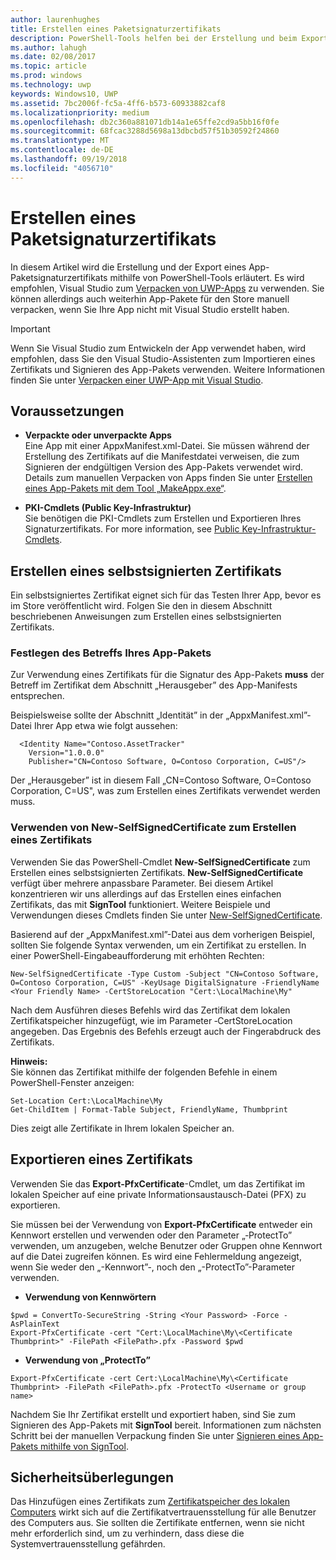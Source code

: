```yaml
---
author: laurenhughes
title: Erstellen eines Paketsignaturzertifikats
description: PowerShell-Tools helfen bei der Erstellung und beim Export eines App-Paketsignaturzertifikats.
ms.author: lahugh
ms.date: 02/08/2017
ms.topic: article
ms.prod: windows
ms.technology: uwp
keywords: Windows10, UWP
ms.assetid: 7bc2006f-fc5a-4ff6-b573-60933882caf8
ms.localizationpriority: medium
ms.openlocfilehash: db2c360a881071db14a1e65ffe2cd9a5bb16f0fe
ms.sourcegitcommit: 68fcac3288d5698a13dbcbd57f51b30592f24860
ms.translationtype: MT
ms.contentlocale: de-DE
ms.lasthandoff: 09/19/2018
ms.locfileid: "4056710"
---
```

# <a name="create-a-certificate-for-package-signing"></a>Erstellen eines Paketsignaturzertifikats


In diesem Artikel wird die Erstellung und der Export eines App-Paketsignaturzertifikats mithilfe von PowerShell-Tools erläutert. Es wird empfohlen, Visual Studio zum [Verpacken von UWP-Apps](https://msdn.microsoft.com/windows/uwp/packaging/packaging-uwp-apps) zu verwenden. Sie können allerdings auch weiterhin App-Pakete für den Store manuell verpacken, wenn Sie Ihre App nicht mit Visual Studio erstellt haben.

> [!IMPORTANT] 
> Wenn Sie Visual Studio zum Entwickeln der App verwendet haben, wird empfohlen, dass Sie den Visual Studio-Assistenten zum Importieren eines Zertifikats und Signieren des App-Pakets verwenden. Weitere Informationen finden Sie unter [Verpacken einer UWP-App mit Visual Studio](https://msdn.microsoft.com/windows/uwp/packaging/packaging-uwp-apps).

## <a name="prerequisites"></a>Voraussetzungen

- **Verpackte oder unverpackte Apps**  
Eine App mit einer AppxManifest.xml-Datei. Sie müssen während der Erstellung des Zertifikats auf die Manifestdatei verweisen, die zum Signieren der endgültigen Version des App-Pakets verwendet wird. Details zum manuellen Verpacken von Apps finden Sie unter [Erstellen eines App-Pakets mit dem Tool „MakeAppx.exe“](https://msdn.microsoft.com/windows/uwp/packaging/create-app-package-with-makeappx-tool).

- **PKI-Cmdlets (Public Key-Infrastruktur)**  
Sie benötigen die PKI-Cmdlets zum Erstellen und Exportieren Ihres Signaturzertifikats. For more information, see [Public Key-Infrastruktur-Cmdlets](https://docs.microsoft.com/powershell/module/pkiclient/).

## <a name="create-a-self-signed-certificate"></a>Erstellen eines selbstsignierten Zertifikats

Ein selbstsigniertes Zertifikat eignet sich für das Testen Ihrer App, bevor es im Store veröffentlicht wird. Folgen Sie den in diesem Abschnitt beschriebenen Anweisungen zum Erstellen eines selbstsignierten Zertifikats.

### <a name="determine-the-subject-of-your-packaged-app"></a>Festlegen des Betreffs Ihres App-Pakets  

Zur Verwendung eines Zertifikats für die Signatur des App-Pakets **muss** der Betreff im Zertifikat dem Abschnitt „Herausgeber” des App-Manifests entsprechen.

Beispielsweise sollte der Abschnitt „Identität” in der „AppxManifest.xml”-Datei Ihrer App etwa wie folgt aussehen:
```
  <Identity Name="Contoso.AssetTracker" 
    Version="1.0.0.0" 
    Publisher="CN=Contoso Software, O=Contoso Corporation, C=US"/>
```

Der „Herausgeber” ist in diesem Fall „CN=Contoso Software, O=Contoso Corporation, C=US", was zum Erstellen eines Zertifikats verwendet werden muss. 

### <a name="use-new-selfsignedcertificate-to-create-a-certificate"></a>Verwenden von **New-SelfSignedCertificate** zum Erstellen eines Zertifikats
Verwenden Sie das PowerShell-Cmdlet **New-SelfSignedCertificate** zum Erstellen eines selbstsignierten Zertifikats. **New-SelfSignedCertificate** verfügt über mehrere anpassbare Parameter. Bei diesem Artikel konzentrieren wir uns allerdings auf das Erstellen eines einfachen Zertifikats, das mit **SignTool** funktioniert. Weitere Beispiele und Verwendungen dieses Cmdlets finden Sie unter [New-SelfSignedCertificate](https://docs.microsoft.com/powershell/module/pkiclient/New-SelfSignedCertificate).

Basierend auf der „AppxManifest.xml”-Datei aus dem vorherigen Beispiel, sollten Sie folgende Syntax verwenden, um ein Zertifikat zu erstellen. In einer PowerShell-Eingabeaufforderung mit erhöhten Rechten:
```
New-SelfSignedCertificate -Type Custom -Subject "CN=Contoso Software, O=Contoso Corporation, C=US" -KeyUsage DigitalSignature -FriendlyName <Your Friendly Name> -CertStoreLocation "Cert:\LocalMachine\My"
```

Nach dem Ausführen dieses Befehls wird das Zertifikat dem lokalen Zertifikatspeicher hinzugefügt, wie im Parameter ‑CertStoreLocation angegeben. Das Ergebnis des Befehls erzeugt auch der Fingerabdruck des Zertifikats.  

**Hinweis:**  
Sie können das Zertifikat mithilfe der folgenden Befehle in einem PowerShell-Fenster anzeigen:
```
Set-Location Cert:\LocalMachine\My
Get-ChildItem | Format-Table Subject, FriendlyName, Thumbprint
```
Dies zeigt alle Zertifikate in Ihrem lokalen Speicher an.

## <a name="export-a-certificate"></a>Exportieren eines Zertifikats 

Verwenden Sie das **Export-PfxCertificate**-Cmdlet, um das Zertifikat im lokalen Speicher auf eine private Informationsaustausch-Datei (PFX) zu exportieren.

Sie müssen bei der Verwendung von **Export-PfxCertificate** entweder ein Kennwort erstellen und verwenden oder den Parameter „‑ProtectTo” verwenden, um anzugeben, welche Benutzer oder Gruppen ohne Kennwort auf die Datei zugreifen können. Es wird eine Fehlermeldung angezeigt, wenn Sie weder den „-Kennwort”-, noch den „-ProtectTo”-Parameter verwenden.

- **Verwendung von Kennwörtern**
```
$pwd = ConvertTo-SecureString -String <Your Password> -Force -AsPlainText 
Export-PfxCertificate -cert "Cert:\LocalMachine\My\<Certificate Thumbprint>" -FilePath <FilePath>.pfx -Password $pwd
```

- **Verwendung von „ProtectTo”**
```
Export-PfxCertificate -cert Cert:\LocalMachine\My\<Certificate Thumbprint> -FilePath <FilePath>.pfx -ProtectTo <Username or group name>
```

Nachdem Sie Ihr Zertifikat erstellt und exportiert haben, sind Sie zum Signieren des App-Pakets mit **SignTool** bereit. Informationen zum nächsten Schritt bei der manuellen Verpackung finden Sie unter [Signieren eines App-Pakets mithilfe von SignTool](https://msdn.microsoft.com/windows/uwp/packaging/sign-app-package-using-signtool).

## <a name="security-considerations"></a>Sicherheitsüberlegungen 
Das Hinzufügen eines Zertifikats zum [Zertifikatspeicher des lokalen Computers](https://msdn.microsoft.com/windows/hardware/drivers/install/local-machine-and-current-user-certificate-stores) wirkt sich auf die Zertifikatvertrauensstellung für alle Benutzer des Computers aus. Sie sollten die Zertifikate entfernen, wenn sie nicht mehr erforderlich sind, um zu verhindern, dass diese die Systemvertrauensstellung gefährden.

